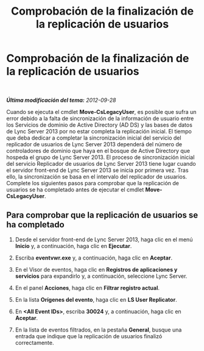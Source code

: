 ﻿---
title: Comprobación de la finalización de la replicación de usuarios
TOCTitle: Comprobación de la finalización de la replicación de usuarios
ms:assetid: 199dc9de-b555-468f-a42a-9e92ea6c9053
ms:mtpsurl: https://technet.microsoft.com/es-es/library/JJ204712(v=OCS.15)
ms:contentKeyID: 48274575
ms.date: 01/07/2017
mtps_version: v=OCS.15
ms.translationtype: HT
---

# Comprobación de la finalización de la replicación de usuarios

 

_**Última modificación del tema:** 2012-09-28_

Cuando se ejecuta el cmdlet **Move-CsLegacyUser**, es posible que sufra un error debido a la falta de sincronización de la información de usuario entre los Servicios de dominio de Active Directory (AD DS) y las bases de datos de Lync Server 2013 por no estar completa la replicación inicial. El tiempo que deba dedicar a completar la sincronización inicial del servicio del replicador de usuarios de Lync Server 2013 dependerá del número de controladores de dominio que haya en el bosque de Active Directory que hospeda el grupo de Lync Server 2013. El proceso de sincronización inicial del servicio Replicador de usuarios de Lync Server 2013 tiene lugar cuando el servidor front-end de Lync Server 2013 se inicia por primera vez. Tras ello, la sincronización se basa en el intervalo del replicador de usuarios. Complete los siguientes pasos para comprobar que la replicación de usuarios se ha completado antes de ejecutar el cmdlet **Move-CsLegacyUser**.

## Para comprobar que la replicación de usuarios se ha completado

1.  Desde el servidor front-end de Lync Server 2013, haga clic en el menú **Inicio** y, a continuación, haga clic en **Ejecutar**.

2.  Escriba **eventvwr.exe** y, a continuación, haga clic en **Aceptar**.

3.  En el Visor de eventos, haga clic en **Registros de aplicaciones y servicios** para expandirlo y, a continuación, seleccione Lync Server.

4.  En el panel **Acciones**, haga clic en **Filtrar registro actual**.

5.  En la lista **Orígenes del evento**, haga clic en **LS User Replicator**.

6.  En **\<All Event IDs\>**, escriba **30024** y, a continuación, haga clic en **Aceptar**.

7.  En la lista de eventos filtrados, en la pestaña **General**, busque una entrada que indique que la replicación de usuarios finalizó correctamente.

